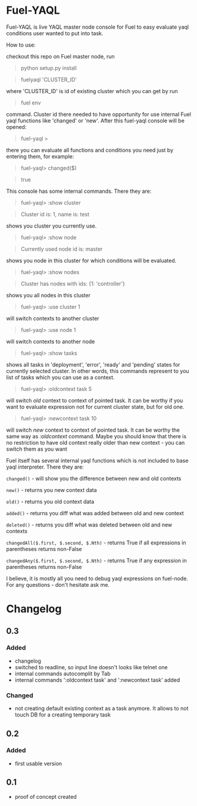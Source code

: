 # Fuel-YAQL

Fuel-YAQL is live YAQL master node console for Fuel to easy evaluate yaql
conditions user wanted to put into task.

How to use:

checkout this repo on Fuel master node, run

> python setup.py install

> fuelyaql 'CLUSTER_ID'

where 'CLUSTER_ID' is id of existing cluster which you can get by run

> fuel env

command. Cluster id there needed to have opportunity for use internal Fuel yaql
functions like 'changed' or 'new'. After this fuel-yaql console will be opened:

> fuel-yaql >

there you can evaluate all functions and conditions you need just by entering
them, for example:

> fuel-yaql> changed($)

> true

This console has some internal commands. There they are:

> fuel-yaql> :show cluster

> Cluster id is: 1, name is: test

shows you cluster you currently use.

> fuel-yaql> :show node

> Currently used node id is: master

shows you node in this cluster for which conditions will be evaluated.

> fuel-yaql> :show nodes

> Cluster has nodes with ids: {1: 'controller'}

shows you all nodes in this cluster

> fuel-yaql> :use cluster 1

will switch contexts to another cluster

> fuel-yaql> :use node 1

will switch contexts to another node

> fuel-yaql> :show tasks

shows all tasks in 'deployment', 'error', 'ready' and 'pending' states for
currently selected cluster. In other words, this commands represent to you
list of tasks which you can use as a context.

> fuel-yaql> :oldcontext task 5

will switch *old* context to context of pointed task. It can be worthy if you
want to evaluate expression not for current cluster state, but for old one.

> fuel-yaql> :newcontext task 10

will switch *new* context to context of pointed task. It can be worthy the same
way as *:oldcontext* command. Maybe you should know that there is no
restriction to have old context really older than new context - you can switch
them as you want


Fuel itself has several internal yaql functions which is not included to base
yaql interpreter. There they are:

```changed()``` - will show you the difference between new and old contexts

```new()``` - returns you new context data

```old()``` - returns you old context data

```added()``` - returns you diff what was added between old and new context

```deleted()``` - returns you diff what was deleted between old and new contexts

```changedAll($.first, $.second, $.Nth)``` - returns True if all expressions in
parentheses returns non-False

```changedAny($.first, $.second, $.Nth)``` - returns True if any expression in
parentheses returns non-False

I believe, it is mostly all you need to debug yaql expressions on fuel-node. For
any questions - don't hesitate ask me.

# Changelog

## 0.3

### Added

* changelog
* switched to readline, so input line doesn't looks like telnet one
* internal commands autocomplit by Tab
* internal commands ':oldcontext task' and ':newcontext task' added

### Changed

* not creating default existing context as a task anymore. It allows to not
  touch DB for a creating temporary task

## 0.2

### Added

* first usable version

## 0.1

* proof of concept created
